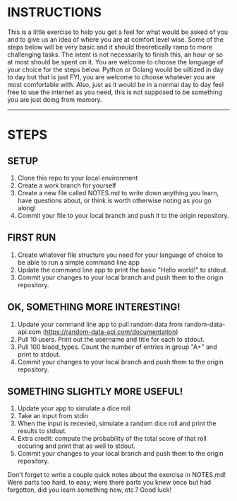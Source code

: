 # INSTRUCTIONS

This is a little exercise to help you get a feel for what would be asked of you and to give us an idea of where you are at comfort level wise.  Some of the steps below will be very basic and it should theoretically ramp to more challenging tasks.  The intent is not necessarily to finish this, an hour or so at most should be spent on it.  You are welcome to choose the language of your choice for the steps below.  Python or Golang would be uiltized in day to day but that is just FYI, you are welcome to choose whatever you are most comfortable with.  Also, just as it would be in a normal day to day feel free to use the internet as you need, this is not supposed to be something you are just doing from memory.  

-----

# STEPS

## SETUP
1. Clone this repo to your local environment
2. Create a work branch for yourself
3. Create a new file called NOTES.md to write down anything you learn, have questions about, or think is worth otherwise noting as you go along!
4. Commit your file to your local branch and push it to the origin repository.

## FIRST RUN
1. Create whatever file structure you need for your language of choice to be able to run a simple command line app
2. Update the command line app to print the basic "Hello world!" to stdout.
3. Commit your changes to your local branch and push them to the origin repository.

## OK, SOMETHING MORE INTERESTING!
1. Update your command line app to pull random data from random-data-api.com (https://random-data-api.com/documentation)
2. Pull 10 users. Print out the username and title for each to stdout.
3. Pull 100 blood_types.  Count the number of entries in group "A+" and print to stdout.
4. Commit your changes to your local branch and push them to the origin repository.

## SOMETHING SLIGHTLY MORE USEFUL!
1. Update your app to simulate a dice roll.
2. Take an input from stdin
3. When the input is recevied, simulate a random dice roll and print the results to stdout.
4. Extra credit: compute the probability of the total score of that roll occuring and print that as well to stdout.
5. Commit your changes to your local branch and push them to the origin repository.

Don't forget to write a couple quick notes about the exercise in NOTES.md!  Were parts too hard, to easy, were there parts you knew once but had forgotten, did you learn something new, etc.?  Good luck!
